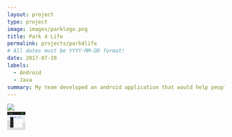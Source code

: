 ```yaml
---
layout: project
type: project
image: images/parklogo.png
title: Park 4 Life
permalink: projects/park4life
# All dates must be YYYY-MM-DD format!
date: 2017-07-20
labels:
  - Android
  - Java
summary: My team developed an android application that would help people find parking before they reach their destination. This app was created for AngelHack.
---
```

<div class="ui small rounded images">
  <div style="height:42px;width:42px">
    <img style="height:42px" src="../images/parkhome.PNG">
    <img style="height:42px" src="../images/parkbusiness.PNG">
</div>




